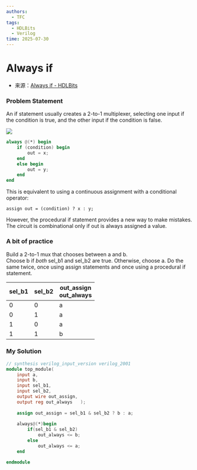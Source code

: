 ```yaml
---
authors:
  - TFC
tags:
  - HDLBits
  - Verilog
time: 2025-07-30
---
```


# Always if
- 来源：[Always if - HDLBits](https://hdlbits.01xz.net/wiki/Always_if)

### Problem Statement
An if statement usually creates a 2-to-1 multiplexer, selecting one input if the condition is true, and the other input if the condition is false.

[![](https://hdlbits.01xz.net/mw/images/9/9d/Always_if_mux.png)](https://hdlbits.01xz.net/wiki/File:Always_if_mux.png)

```Verilog
always @(*) begin
    if (condition) begin
        out = x;
    end
    else begin
        out = y;
    end
end
```

This is equivalent to using a continuous assignment with a conditional operator:
```Vrilog
assign out = (condition) ? x : y;
```

However, the procedural if statement provides a new way to make mistakes. The circuit is combinational only if out is always assigned a value.

### A bit of practice

Build a 2-to-1 mux that chooses between a and b. Choose b if _both_ sel_b1 and sel_b2 are true. Otherwise, choose a. Do the same twice, once using assign statements and once using a procedural if statement.

|sel_b1|sel_b2|out_assign  <br>out_always|
|---|---|---|
|0|0|a|
|0|1|a|
|1|0|a|
|1|1|b|

### My Solution

```Verilog
// synthesis verilog_input_version verilog_2001
module top_module(
    input a,
    input b,
    input sel_b1,
    input sel_b2,
    output wire out_assign,
    output reg out_always   ); 
    
    assign out_assign = sel_b1 & sel_b2 ? b : a;
    
    always@(*)begin
        if(sel_b1 & sel_b2)
            out_always <= b;
        else
            out_always <= a;
    end

endmodule
```